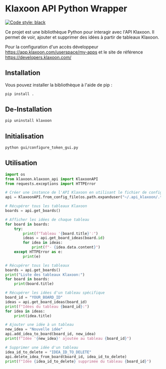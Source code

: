 # Klaxoon API Python Wrapper

[![Code style: black](https://img.shields.io/badge/code%20style-black-000000.svg)](https://github.com/psf/black)

Ce projet est une bibliothèque Python pour interagir avec l'API Klaxoon. Il permet de voir, ajouter et supprimer des
idées à partir de tableaux Klaxoon.

Pour la configuration d'un accès développeur https://app.klaxoon.com/userspace/my-apps et le site de
référence https://developers.klaxoon.com/

## Installation

Vous pouvez installer la bibliothèque à l'aide de pip :

```bash
pip install .
```

## De-Installation

```bash
pip uninstall klaxoon
```

## Initialisation

```bash
python gui/configure_token_gui.py
```

## Utilisation

```python
import os
from klaxoon.klaxoon_api import KlaxoonAPI
from requests.exceptions import HTTPError

# Créer une instance de l'API Klaxoon en utilisant le fichier de configuration
api = KlaxoonAPI.from_config_file(os.path.expanduser("~/.api_klaxoon/.token"))

# Récupérer tous les tableaux Klaxoon
boards = api.get_boards()

# Afficher les idées de chaque tableau
for board in boards:
    try:
        print(f"Tableau '{board.title}':")
        ideas = api.get_board_ideas(board.id)
        for idea in ideas:
            print(f"- {idea.data.content}")
    except HTTPError as e:
        print(e)

# Récupérer tous les tableaux
boards = api.get_boards()
print("Liste des tableaux Klaxoon:")
for board in boards:
    print(board.title)

# Récupérer les idées d'un tableau spécifique
board_id = "YOUR_BOARD_ID"
ideas = api.get_board_ideas(board_id)
print(f"Idées du tableau {board_id}:")
for idea in ideas:
    print(idea.title)

# Ajouter une idée à un tableau
new_idea = "Nouvelle idée"
api.add_idea_to_board(board_id, new_idea)
print(f"Idée '{new_idea}' ajoutée au tableau {board_id}")

# Supprimer une idée d'un tableau
idea_id_to_delete = "IDEA_ID_TO_DELETE"
api.delete_idea_from_board(board_id, idea_id_to_delete)
print(f"Idée {idea_id_to_delete} supprimée du tableau {board_id}")
```
